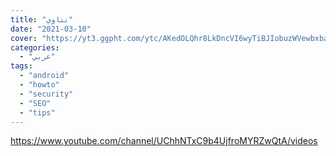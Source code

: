 ```yaml
---
title: "نتاوي"
date: "2021-03-10"
cover: "https://yt3.ggpht.com/ytc/AKedOLQhr8LkDncVI6wyTiBJIobuzWVewbxba4X42Uo3CA=s88-c-k-c0x00ffffff-no-rj"
categories:
  - "عربي"
tags:
  - "android"
  - "howto"
  - "security"
  - "SEO"
  - "tips"
---
```


https://www.youtube.com/channel/UChhNTxC9b4UjfroMYRZwQtA/videos
